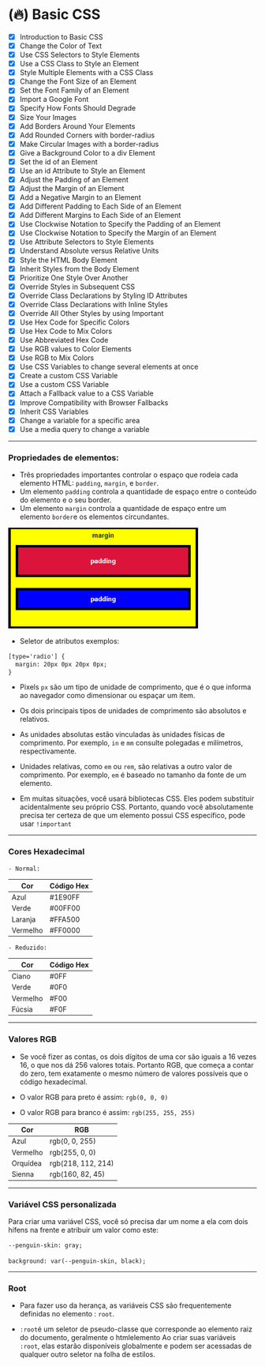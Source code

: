 # (🔥) Basic CSS

- [x] Introduction to Basic CSS
- [x] Change the Color of Text
- [x] Use CSS Selectors to Style Elements
- [x] Use a CSS Class to Style an Element
- [x] Style Multiple Elements with a CSS Class
- [x] Change the Font Size of an Element
- [x] Set the Font Family of an Element
- [x] Import a Google Font
- [x] Specify How Fonts Should Degrade
- [x] Size Your Images
- [x] Add Borders Around Your Elements
- [x] Add Rounded Corners with border-radius
- [x] Make Circular Images with a border-radius
- [x] Give a Background Color to a div Element
- [x] Set the id of an Element
- [x] Use an id Attribute to Style an Element
- [x] Adjust the Padding of an Element
- [x] Adjust the Margin of an Element
- [x] Add a Negative Margin to an Element
- [x] Add Different Padding to Each Side of an Element
- [x] Add Different Margins to Each Side of an Element
- [x] Use Clockwise Notation to Specify the Padding of an Element
- [x] Use Clockwise Notation to Specify the Margin of an Element
- [x] Use Attribute Selectors to Style Elements
- [x] Understand Absolute versus Relative Units
- [x] Style the HTML Body Element
- [x] Inherit Styles from the Body Element
- [x] Prioritize One Style Over Another
- [x] Override Styles in Subsequent CSS
- [x] Override Class Declarations by Styling ID Attributes
- [x] Override Class Declarations with Inline Styles
- [x] Override All Other Styles by using Important
- [x] Use Hex Code for Specific Colors
- [x] Use Hex Code to Mix Colors
- [x] Use Abbreviated Hex Code
- [x] Use RGB values to Color Elements
- [x] Use RGB to Mix Colors
- [x] Use CSS Variables to change several elements at once
- [x] Create a custom CSS Variable
- [x] Use a custom CSS Variable
- [x] Attach a Fallback value to a CSS Variable
- [x] Improve Compatibility with Browser Fallbacks
- [x] Inherit CSS Variables
- [x] Change a variable for a specific area
- [x] Use a media query to change a variable

---

### Propriedades de elementos:

- Três propriedades importantes controlar o espaço que rodeia cada elemento HTML: `padding`, `margin`, e `border`.
- Um elemento `padding` controla a quantidade de espaço entre o conteúdo do elemento e o seu border.
- Um elemento `margin` controla a quantidade de espaço entre um elemento `border`e os elementos circundantes.

![Margin and Padding](./imgs/margin-padding.png)

- Seletor de atributos exemplos:

```
[type='radio'] {
  margin: 20px 0px 20px 0px;
}
```

- Pixels `px` são um tipo de unidade de comprimento, que é o que informa ao navegador como dimensionar ou espaçar um item. 
- Os dois principais tipos de unidades de comprimento são absolutos e relativos.
- As unidades absolutas estão vinculadas às unidades físicas de comprimento. Por exemplo, `in` e `mm` consulte polegadas e milímetros, respectivamente.
- Unidades relativas, como `em` ou `rem`, são relativas a outro valor de comprimento. Por exemplo, `em` é baseado no tamanho da fonte de um elemento.


- Em muitas situações, você usará bibliotecas CSS. Eles podem substituir acidentalmente seu próprio CSS. Portanto, quando você absolutamente precisa ter certeza de que um elemento possui CSS específico, pode usar `!important`

---

### Cores Hexadecimal

    - Normal:

|Cor      |Código Hex |
|---------|-----------|
|Azul     |#1E90FF    |
|Verde    |#00FF00    |
|Laranja  |#FFA500    |
|Vermelho |#FF0000    |

    - Reduzido:

|Cor      |Código Hex |
|---------|-----------|
|Ciano    |#0FF       |
|Verde    |#0F0       |
|Vermelho |#F00       |
|Fúcsia   |#F0F       |

---

### Valores RGB

- Se você fizer as contas, os dois dígitos de uma cor são iguais a 16 vezes 16, o que nos dá 256 valores totais. Portanto RGB, que começa a contar do zero, tem exatamente o mesmo número de valores possíveis que o código hexadecimal.

- O valor RGB para preto é assim: `rgb(0, 0, 0)`

- O valor RGB para branco é assim: `rgb(255, 255, 255)`

|Cor      |RGB                |
|---------|-------------------|
|Azul     |rgb(0, 0, 255)     |
|Vermelho |rgb(255, 0, 0)     |
|Orquídea |rgb(218, 112, 214) |
|Sienna   |rgb(160, 82, 45)   |

---

### Variável CSS personalizada

Para criar uma variável CSS, você só precisa dar um nome a ela com dois hífens na frente e atribuir um valor como este:

```
--penguin-skin: gray;

background: var(--penguin-skin, black);
```

---

### Root

- Para fazer uso da herança, as variáveis ​​CSS são frequentemente definidas no elemento : `root`.

- `:root`é um seletor de pseudo-classe que corresponde ao elemento raiz do documento, geralmente o htmlelemento Ao criar suas variáveis `:root`, elas estarão disponíveis globalmente e podem ser acessadas de qualquer outro seletor na folha de estilos.


